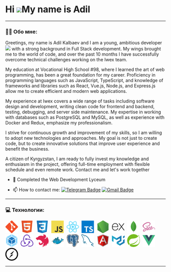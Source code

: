 
# Hi ![](https://user-images.githubusercontent.com/18350557/176309783-0785949b-9127-417c-8b55-ab5a4333674e.gif)My name is Adil

---

### :man_technologist: Обо мне:

Greetings, my name is Adil Kalbaev and I am a young, ambitious developer <img src="https://media.giphy.com/media/WUlplcMpOCEmTGBtBW/giphy.gif" width="30px"> with a strong background in Full Stack development. My wings brought me to the world of code, and over the past 10 months I have successfully overcome technical challenges working on the Iwex team.

My education at Vocational High School #98, where I learned the art of web programming, has been a great foundation for my career. Proficiency in programming languages such as JavaScript, TypeScript, and knowledge of frameworks and libraries such as React, Vue.js, Node.js, and Express.js allow me to create efficient and modern web applications.

My experience at Iwex covers a wide range of tasks including software design and development, writing clean code for frontend and backend, testing, debugging, and server side maintenance. My expertise in working with databases such as PostgreSQL and MySQL, as well as experience with Docker and Redux, emphasize my professionalism.

I strive for continuous growth and improvement of my skills, so I am willing to adopt new technologies and approaches. My goal is not just to create code, but to create innovative solutions that improve user experience and benefit the business.

A citizen of Kyrgyzstan, I am ready to fully invest my knowledge and enthusiasm in the project, offering full-time employment with flexible schedule and even remote work. Contact me and let's work together 

- :seedling: Completed the Web Development Lyceum

- :mailbox: How to contact me: [![Telegram Badge](https://img.shields.io/badge/-adil?style=flat&logo=Telegram&logoColor=white)](https://t.me/adil_xXx) [![Gmail Badge](https://img.shields.io/badge/-Gmail-red?style=flat&logo=Gmail&logoColor=white)](adilkalbaev2004@gmail.com)

---

### 💻 Технологии:

<div>
  <img src="https://github.com/devicons/devicon/blob/master/icons/git/git-original.svg" title="git" alt="git" width="40" height="40"/>&nbsp;
  <img src="https://github.com/devicons/devicon/blob/master/icons/html5/html5-original.svg" title="html5" alt="html5" width="40" height="40"/>&nbsp;
  <img src="https://github.com/devicons/devicon/blob/master/icons/css3/css3-original.svg" title="css" alt="css" width="40" height="40"/>&nbsp;
  <img src="https://github.com/devicons/devicon/blob/master/icons/javascript/javascript-original.svg" title="javascript" alt="javascript" width="40" height="40"/>&nbsp;
  <img src="https://github.com/devicons/devicon/blob/master/icons/react/react-original.svg" title="reactjs" alt="reactjs" width="40" height="40"/>&nbsp;
   <img src="https://github.com/devicons/devicon/blob/master/icons/typescript/typescript-original.svg" title="typescript" alt="typescript" width="40" height="40"/>&nbsp;
  <img src="https://github.com/devicons/devicon/blob/master/icons/nodejs/nodejs-original.svg" title="nodejs" alt="nodejs" width="40" height="40"/>&nbsp;
  <img src="https://github.com/devicons/devicon/blob/master/icons/express/express-original.svg" title="express" alt="express" width="40" height="40"/>&nbsp;
  <img src="https://github.com/devicons/devicon/blob/master/icons/mongodb/mongodb-original.svg" title="mongodb" alt="mongodb" width="40" height="40"/>&nbsp;
  <img src="https://github.com/devicons/devicon/blob/master/icons/sass/sass-original.svg" title="sass/scss" alt="sass/scss" width="40" height="40"/>&nbsp;
  <img src="https://github.com/devicons/devicon/blob/master/icons/webpack/webpack-original.svg" title="webpack" alt="webpack" width="40" height="40"/>&nbsp;
  <img src="https://github.com/devicons/devicon/blob/master/icons/redux/redux-original.svg" title="redux" alt="redux" width="40" height="40"/>&nbsp;
  <img src="https://github.com/devicons/devicon/blob/master/icons/nestjs/nestjs-plain.svg" title="nestjs" alt="nestjs" width="40" height="40"/>&nbsp;
  <img src="https://github.com/devicons/devicon/blob/master/icons/docker/docker-original.svg" title="docker" alt="docker" width="40" height="40"/>&nbsp;
 <img src="https://github.com/devicons/devicon/blob/master/icons/postgresql/postgresql-original.svg" title="postgresql" alt="postgresql" width="40" height="40"/>&nbsp;
<img src="https://github.com/devicons/devicon/blob/master/icons/mysql/mysql-original.svg" title="mysql" alt="mysql" width="40" height="40"/>&nbsp;
<img src="https://github.com/devicons/devicon/blob/master/icons/angularjs/angularjs-original.svg" title="angularjs" alt="angularjs" width="40" height="40"/>&nbsp;
<img src="https://github.com/devicons/devicon/blob/master/icons/materialui/materialui-original.svg" title="materialui" alt="materialui" width="40" height="40"/>&nbsp;
<img src="https://github.com/devicons/devicon/blob/master/icons/spring/spring-original.svg" title="spring" alt="spring" width="40" height="40"/>&nbsp;
<img src="https://github.com/devicons/devicon/blob/master/icons/vuejs/vuejs-original.svg" title="vuejs" alt="vuejs" width="40" height="40"/>&nbsp;
<img src="https://github.com/devicons/devicon/blob/master/icons/socketio/socketio-original.svg" title="socketio" alt="socketio" width="40" height="40"/>&nbsp;
</div>

---


